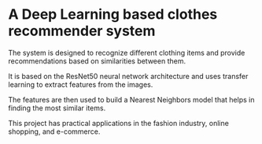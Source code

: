 # A Deep Learning based clothes recommender system

The system is designed to recognize different clothing items and provide recommendations based on similarities between them.

It is based on the ResNet50 neural network architecture and uses transfer learning to extract features from the images.

The features are then used to build a Nearest Neighbors model that helps in finding the most similar items.

This project has practical applications in the fashion industry, online shopping, and e-commerce.
